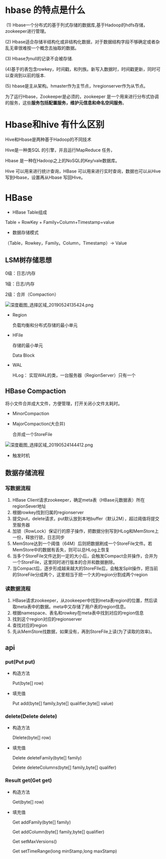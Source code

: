 # hbase 的特点是什么

 (1) Hbase一个分布式的基于列式存储的数据库,基于Hadoop的hdfs存储，zookeeper进行管理。

(2) Hbase适合存储半结构化或非结构化数据，对于数据结构字段不够确定或者杂乱无章很难按一个概念去抽取的数据。

(3) Hbase为null的记录不会被存储.

(4)基于的表包含rowkey，时间戳，和列族。新写入数据时，时间戳更新，同时可以查询到以前的版本.

(5) hbase是主从架构。hmaster作为主节点，hregionserver作为从节点。

为了运行Hbase，Zookeeper是必须的，zookeeper 是一个用来进行分布式协调的服务，这些**服务包括配置服务，维护元信息和命名空间服务**。

# Hbase和hive 有什么区别

Hive和Hbase是两种基于Hadoop的不同技术

Hive是一种类SQL 的引擎，并且运行MapReduce 任务，

Hbase 是一种在Hadoop之上的NoSQL的Key/vale数据库。

Hive 可以用来进行统计查询，HBase 可以用来进行实时查询，数据也可以从Hive 写到Hbase，设置再从Hbase 写回Hive。



# HBase

- HBase Table组成

Table = RowKey + Family+Column+Timestamp+value

- 数据存储模式

（Table，Rowkey，Family。Column，Timestamp）-> Value

## LSM树存储思想

0级：日志/内存

1级：日志/内存

2级：合并（Compaction）

![深度截图_选择区域_20190524135424.png](https://i.loli.net/2019/05/24/5ce7871df3b5c97238.png)

- Region

  负载均衡和分布式存储的最小单元

- HFile

  存储的最小单元

  Data Block

- WAL

  HLog： 实现WAL的类，一台服务器（RegionServer）只有一个

## HBase Compaction

将小文件合并成大文件，方便管理，打开关闭小文件太耗时。

* MinorCompaction

* MajorCompaction(大合并)

  合并成一个StoreFile

![深度截图_选择区域_20190524144412.png](https://i.loli.net/2019/05/24/5ce792cc1300183045.png)

* 触发时机

## 数据存储流程

### 写数据流程

1. HBase Client请求zookeeper，确定meta表（HBase元数据表）所在regionSever地址
2. 根据rowkey找到归属的regionserver
3. 提交put，delete请求，put默认放到本地buffer（默认2M），超过阈值将提交至服务器
4. 加锁（RowLock）保证行的原子操作，把数据分别写到HLog和MemStore上一份，释放行锁，日志同步
5. MemStore达到一个阈值（64M）后则把数据刷成一个StoreFile文件。若MemStore中的数据有丢失，则可以总HLog上恢复
6. 当多个StoreFile文件达到一定的大小后，会触发Compact合并操作，合并为一个StoreFile，这里同时进行版本的合并和数据删除。
7. 当Compact后，逐步形成越来越大的StoreFIle后，会触发Split操作，把当前的StoreFile分成两个，这里相当于把一个大的region分割成两个region

###  读数据流程

1. HBase请求zookeeper，从zookeeper中找到meta表region的位置，然后读取meta表中的数据。meta中又存储了用户表的region信息。
2. 根据namespace、表名和rowkey在meta表中找到对应的region信息
3. 找到这个region对应的regionserver
4. 查找对应的region
5. 先从MemStore找数据，如果没有，再到StoreFile上读(为了读取的效率)。

##  api

### put(Put put)

* 构造方法

  Put(byte[] row)

* 填充值

  Put add(byte[] family,byte[] qualifier,byte[] value)

### delete(Delete delete)

* 构造方法

  Dlelete(byte[] row)

* 填充值

  Delete deleteFamily(byte[] family)

  Delete deleteColumns(byte[] family,byte[] qualifer)

### Result get(Get get)

* 构造方法

  Get(byte[] row)

* 填充值

  Get addFamily(byte[] family)

  Get addColumn(byte[] family,byte[] qualifier)

  Get setMaxVersions()

  Get setTimeRange(long minStamp,long maxStamp)

 

 

 

 

 

 

 

 



















